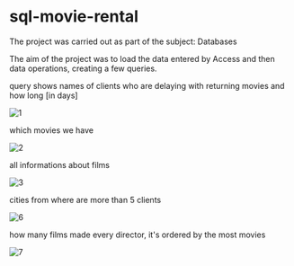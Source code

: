 # sql-movie-rental
The project was carried out as part of the subject: Databases


The aim of the project was to load the data entered by Access and then data operations, creating a few queries.


query shows names of clients who are delaying with returning movies and how long [in days]


![1](https://user-images.githubusercontent.com/44522588/162576484-178899bf-ee48-4c40-9c4a-f6b04c326fc2.png)


which movies we have


![2](https://user-images.githubusercontent.com/44522588/162576518-3cec67e5-b286-47d7-ae64-8b497cd46aa4.png)


all informations about films


![3](https://user-images.githubusercontent.com/44522588/162576596-862374b2-00f0-49ff-bb9a-0d546299f03c.png)


cities from where are more than 5 clients


![6](https://user-images.githubusercontent.com/44522588/162576617-efec1e49-85e6-480a-b10f-931704c3a59e.png)


how many films made every director, it's ordered by the most movies


![7](https://user-images.githubusercontent.com/44522588/162576647-f5a999b3-2bef-4423-8e07-1082c11cb0da.png)
